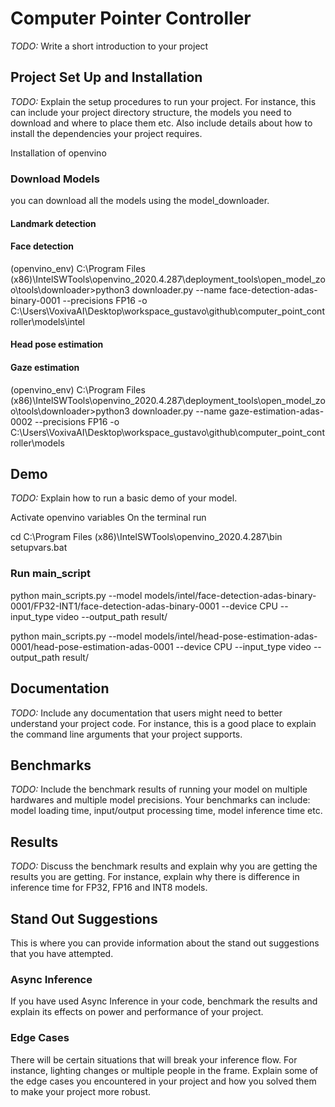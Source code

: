 # Computer Pointer Controller

*TODO:* Write a short introduction to your project

## Project Set Up and Installation
*TODO:* Explain the setup procedures to run your project. For instance, this can include your project directory structure, the models you need to download and where to place them etc. Also include details about how to install the dependencies your project requires.


Installation of openvino


### Download Models
you can download all the models using the model_downloader.


#### Landmark detection



#### Face detection
(openvino_env) C:\Program Files (x86)\IntelSWTools\openvino_2020.4.287\deployment_tools\open_model_zoo\tools\downloader>python3 downloader.py --name face-detection-adas-binary-0001 --precisions FP16 -o C:\Users\VoxivaAI\Desktop\workspace_gustavo\github\computer_point_controller\models\intel

#### Head pose estimation


#### Gaze estimation
(openvino_env) C:\Program Files (x86)\IntelSWTools\openvino_2020.4.287\deployment_tools\open_model_zoo\tools\downloader>python3 downloader.py --name gaze-estimation-adas-0002 --precisions FP16 -o C:\Users\VoxivaAI\Desktop\workspace_gustavo\github\computer_point_controller\models


## Demo
*TODO:* Explain how to run a basic demo of your model.


Activate openvino variables
On the terminal run

cd C:\Program Files (x86)\IntelSWTools\openvino_2020.4.287\bin
 setupvars.bat


### Run main_script
python main_scripts.py --model models/intel/face-detection-adas-binary-0001/FP32-INT1/face-detection-adas-binary-0001 --device CPU --input_type video  --output_path result/

python main_scripts.py --model models/intel/head-pose-estimation-adas-0001/head-pose-estimation-adas-0001 --device CPU --input_type video  --output_path result/





## Documentation
*TODO:* Include any documentation that users might need to better understand your project code. For instance, this is a good place to explain the command line arguments that your project supports.


## Benchmarks
*TODO:* Include the benchmark results of running your model on multiple hardwares and multiple model precisions. Your benchmarks can include: model loading time, input/output processing time, model inference time etc.


## Results
*TODO:* Discuss the benchmark results and explain why you are getting the results you are getting. For instance, explain why there is difference in inference time for FP32, FP16 and INT8 models.


## Stand Out Suggestions
This is where you can provide information about the stand out suggestions that you have attempted.


### Async Inference
If you have used Async Inference in your code, benchmark the results and explain its effects on power and performance of your project.


### Edge Cases
There will be certain situations that will break your inference flow. For instance, lighting changes or multiple people in the frame. Explain some of the edge cases you encountered in your project and how you solved them to make your project more robust.
